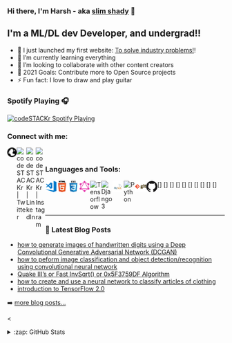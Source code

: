 ### Hi there, I'm Harsh - aka [slim shady][website] 👋



## I'm a ML/DL dev Developer, and undergrad!!

- 🔭 I just launched my first website: [To solve industry problems!][let's discuss]!
- 🌱 I’m currently learning everything 
- 👯 I’m looking to collaborate with other content creators
- 🥅 2021 Goals: Contribute more to Open Source projects
- ⚡ Fun fact: I love to draw and play guitar 

### Spotify Playing 🎧

[<img src="https://now-playing-codestackr.vercel.app/api/spotify-playing" alt="codeSTACKr Spotify Playing" width="350" />](https://open.spotify.com/user/swyqyimdc12jajde4vpwd2x1b)

### Connect with me:

[<img align="left" alt="codeSTACKr.com" width="22px" src="https://raw.githubusercontent.com/iconic/open-iconic/master/svg/globe.svg" />][website]
[<img align="left" alt="codeSTACKr | Twitter" width="22px" src="https://cdn.jsdelivr.net/npm/simple-icons@v3/icons/twitter.svg" />][twitter]
[<img align="left" alt="codeSTACKr | LinkedIn" width="22px" src="https://cdn.jsdelivr.net/npm/simple-icons@v3/icons/linkedin.svg" />][linkedin]
[<img align="left" alt="codeSTACKr | Instagram" width="22px" src="https://cdn.jsdelivr.net/npm/simple-icons@v3/icons/instagram.svg" />][instagram]

<br />

### Languages and Tools:

[<img align="left" alt="Visual Studio Code" width="26px" src="https://raw.githubusercontent.com/github/explore/80688e429a7d4ef2fca1e82350fe8e3517d3494d/topics/visual-studio-code/visual-studio-code.png" />]
[<img align="left" alt="HTML5" width="26px" src="https://raw.githubusercontent.com/github/explore/80688e429a7d4ef2fca1e82350fe8e3517d3494d/topics/html/html.png" />]
[<img align="left" alt="CSS3" width="26px" src="https://raw.githubusercontent.com/github/explore/80688e429a7d4ef2fca1e82350fe8e3517d3494d/topics/css/css.png" />]
[<img align="left" alt="GraphQL" width="26px" src="https://raw.githubusercontent.com/github/explore/80688e429a7d4ef2fca1e82350fe8e3517d3494d/topics/graphql/graphql.png" />]
[<img align="left" alt="Tensorflow" width="26px" src="https://upload.wikimedia.org/wikipedia/commons/thumb/1/11/TensorFlowLogo.svg/1200px-TensorFlowLogo.svg.png" />]
[<img align="left" alt="Django3" width="26px" src="https://verbose-equals-true.gitlab.io/django-postgres-vue-gitlab-ecs/django.jpg" />]
[<img align="left" alt="MySQL" width="26px" src="https://raw.githubusercontent.com/github/explore/80688e429a7d4ef2fca1e82350fe8e3517d3494d/topics/mysql/mysql.png" />]
[<img align="left" alt="Python" width="26px" src="https://e7.pngegg.com/pngimages/969/723/png-clipart-functional-programming-in-python-computer-programming-programming-language-python-programming-practice-workshop-program-logo-text-logo.png" />]
[<img align="left" alt="Git" width="26px" src="https://raw.githubusercontent.com/github/explore/80688e429a7d4ef2fca1e82350fe8e3517d3494d/topics/git/git.png" />]
[<img align="left" alt="GitHub" width="26px" src="https://raw.githubusercontent.com/github/explore/78df643247d429f6cc873026c0622819ad797942/topics/github/github.png" />]

<br />
<br />

---
### 📕 Latest Blog Posts

<!-- BLOG-POST-LIST:START -->
- [how to generate images of handwritten digits using a Deep Convolutional Generative Adversarial Network (DCGAN)](https://medium.com/geekculture/introduction-to-deep-convolutional-gans-using-tensorflow-and-keras-3af58f5b2696)
- [ how to peform image classification and object detection/recognition using convolutional neural network](https://medium.com/geekculture/introduction-to-convolutional-neural-network-with-tensorflow-and-keras-cb52cdc66eaf)
- [Quake III’s or Fast InvSqrt() or 0x5F3759DF Algorithm](https://whoisslimshady.medium.com/quake-iiis-or-fast-invsqrt-or-0x5f3759df-algorithm-47e6bf5bfa35)
- [ how to create and use a neural network to classify articles of clothing](https://medium.com/geekculture/introduction-to-neural-networks-4decf5e749a9)
- [introduction to TensorFlow 2.0](https://whoisslimshady.medium.com/introduction-to-tensorflow-2-0-a4d277b89168)
<!-- BLOG-POST-LIST:END -->

➡️ [more blog posts...](https://whoisslimshady.medium.com/)

<

<details>
  <summary>:zap: GitHub Stats</summary>

  <img align="left" alt="codeSTACKr's GitHub Stats" src="https://github-readme-stats.codestackr.vercel.app/api?username=whoislimshady&show_icons=true&hide_border=true" />

</details>

[website]: https://flywithai.codes
[let's discuss]: https://flywithai.codes
[twitter]: https://twitter.com/whoisslimshady
[instagram]: https://www.instagram.com/whoisslimshady/
[linkedin]: https://www.linkedin.com/in/harsh-verma-2406251b8/
